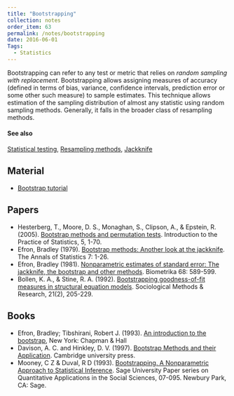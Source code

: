 ```yaml
---
title: "Bootstrapping"
collection: notes
order_item: 63
permalink: /notes/bootstrapping
date: 2016-06-01
Tags:
  - Statistics
---
```


Bootstrapping can refer to any test or metric that relies on *random sampling with replacement*. Bootstrapping allows assigning measures of accuracy (defined in terms of bias, variance, confidence intervals, prediction error or some other such measure) to sample estimates. This technique allows estimation of the sampling distribution of almost any statistic using random sampling methods. Generally, it falls in the broader class of resampling methods.


#### See also
[Statistical testing](/notes/statistical_testing), [Resampling methods](/notes/resampling_methods), [Jackknife](/notes/jackknife)


## Material
* [Bootstrap tutorial](http://people.revoledu.com/kardi/tutorial/Bootstrap/index.html)


## Papers
* Hesterberg, T., Moore, D. S., Monaghan, S., Clipson, A., & Epstein, R. (2005). [Bootstrap methods and permutation tests](http://statweb.stanford.edu/~tibs/stat315a/Supplements/bootstrap.pdf). Introduction to the Practice of Statistics, 5, 1-70.
* Efron, Bradley (1979). [Bootstrap methods: Another look at the jackknife](http://projecteuclid.org/download/pdf_1/euclid.aos/1176344552). The Annals of Statistics 7: 1-26.
* Efron, Bradley (1981). [Nonparametric estimates of standard error: The jackknife, the bootstrap and other methods](https://hwbdocuments.env.nm.gov/Los%20Alamos%20National%20Labs/TA%2011/3623.pdf). Biometrika 68: 589-599.
* Bollen, K. A., & Stine, R. A. (1992). [Bootstrapping goodness-of-fit measures in structural equation models](http://smr.sagepub.com/content/21/2/205.short). Sociological Methods & Research, 21(2), 205-229.


## Books
* Efron, Bradley; Tibshirani, Robert J. (1993). [An introduction to the bootstrap](https://www.goodreads.com/book/show/415168.An_Introduction_to_the_Bootstrap), New York: Chapman & Hall
* Davison, A. C. and Hinkley, D. V. (1997). [Bootstrap Methods and their Application](https://www.goodreads.com/book/show/708916.Bootstrap_Methods_and_Their_Application). Cambridge university press.
* Mooney, C Z & Duval, R D (1993). [Bootstrapping. A Nonparametric Approach to Statistical Inference](https://www.goodreads.com/book/show/19376995-bootstrapping). Sage University Paper series on Quantitative Applications in the Social Sciences, 07-095. Newbury Park, CA: Sage.


